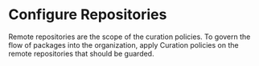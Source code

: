 # Configure Repositories

Remote repositories are the scope of the curation policies. To govern the flow of packages into the organization, apply Curation policies on the remote repositories that should be guarded. &#x20;
